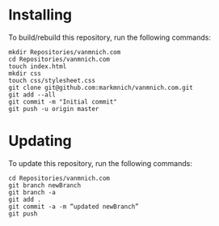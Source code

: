 # Installing

To build/rebuild this repository, run the following commands:

````
mkdir Repositories/vanmnich.com
cd Repositories/vanmnich.com
touch index.html
mkdir css
touch css/stylesheet.css
git clone git@github.com:markmnich/vanmnich.com.git
git add --all
git commit -m "Initial commit"
git push -u origin master
````

# Updating

To update this repository, run the following commands:

````
cd Repositories/vanmnich.com
git branch newBranch
git branch -a
git add .
git commit -a -m “updated newBranch”
git push
````
